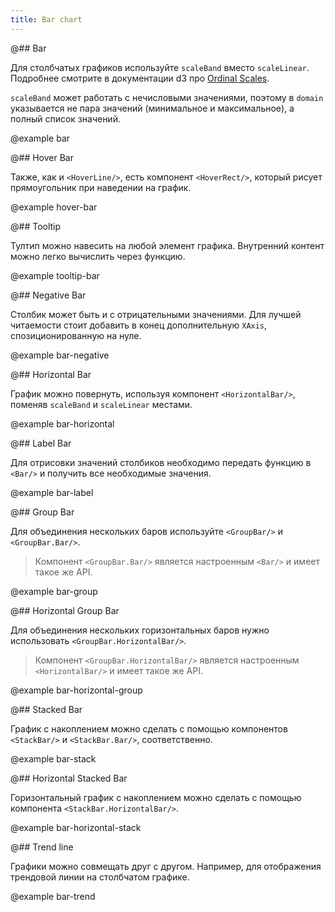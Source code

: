 ```yaml
---
title: Bar chart
---
```


@## Bar

Для столбчатых графиков используйте `scaleBand` вместо `scaleLinear`. Подробнее смотрите в документации d3 про [Ordinal Scales](https://github.com/d3/d3-scale#ordinal-scales).

`scaleBand` может работать с нечисловыми значениями, поэтому в `domain` указывается не пара значений (минимальное и максимальное), а полный список значений.

@example bar

@## Hover Bar

Также, как и `<HoverLine/>`, есть компонент `<HoverRect/>`, который рисует прямоугольник при наведении на график.

@example hover-bar

@## Tooltip

Тултип можно навесить на любой элемент графика. Внутренний контент можно легко вычислить через функцию.

@example tooltip-bar

@## Negative Bar

Столбик может быть и с отрицательными значениями. Для лучшей читаемости стоит добавить в конец дополнительную `XAxis`, спозиционированную на нуле.

@example bar-negative

@## Horizontal Bar

График можно повернуть, используя компонент `<HorizontalBar/>`, поменяв `scaleBand` и `scaleLinear` местами.

@example bar-horizontal

@## Label Bar

Для отрисовки значений столбиков необходимо передать функцию в `<Bar/>` и получить все необходимые значения.

@example bar-label

@## Group Bar

Для объединения нескольких баров используйте `<GroupBar/>` и `<GroupBar.Bar/>`.

> Компонент `<GroupBar.Bar/>` является настроенным `<Bar/>` и имеет такое же API.

@example bar-group

@## Horizontal Group Bar

Для объединения нескольких горизонтальных баров нужно использовать `<GroupBar.HorizontalBar/>`.

> Компонент `<GroupBar.HorizontalBar/>` является настроенным `<HorizontalBar/>` и имеет такое же API.

@example bar-horizontal-group

@## Stacked Bar

График с накоплением можно сделать с помощью компонентов `<StackBar/>` и `<StackBar.Bar/>`, соответственно.

@example bar-stack

@## Horizontal Stacked Bar

Горизонтальный график с накоплением можно сделать с помощью компонента `<StackBar.HorizontalBar/>`.

@example bar-horizontal-stack

@## Trend line

Графики можно совмещать друг с другом. Например, для отображения трендовой линии на столбчатом графике.

@example bar-trend
